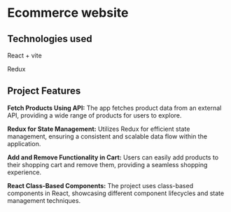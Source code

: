 <h1>Ecommerce website</h1>
<h2>Technologies used</h2>
<p>React + vite</p>
<p>Redux</p>
<h2>Project Features</h2>
<p><B>Fetch Products Using API:</B> The app fetches product data from an external API, providing a wide range of products for users to explore.

<B>Redux for State Management:</B> Utilizes Redux for efficient state management, ensuring a consistent and scalable data flow within the application.

<B>Add and Remove Functionality in Cart:</B> Users can easily add products to their shopping cart and remove them, providing a seamless shopping experience.

<B>React Class-Based Components:</B> The project uses class-based components in React, showcasing different component lifecycles and state management techniques.</p>
